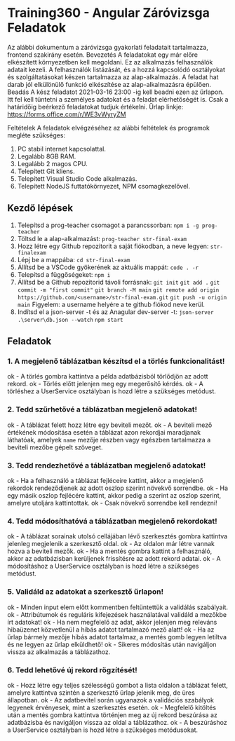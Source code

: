 # Training360 - Angular Záróvizsga Feladatok
Az alábbi dokumentum a záróvizsga gyakorlati feladatait tartalmazza, frontend
szakirány esetén.
Bevezetés
A feladatokat egy már előre elkészített környezetben kell megoldani. Ez az
alkalmazás felhasználók adatait kezeli. A felhasználók listázását, és a hozzá
kapcsolódó osztályokat és szolgáltatásokat készen tartalmazza az alap-alkalmazás.
A feladat hat darab jól elkülönülő funkció elkészítése az alap-alkalmazásra épülően.
Beadás
A kész feladatot 2021-03-16 23:00 -ig kell beadni ezen az űrlapon. Itt fel kell tüntetni
a személyes adatokat és a feladat elérhetőségét is. Csak a határidőig beérkező
feladatokat tudjuk értékelni.
Űrlap linkje: https://forms.office.com/r/WE3vWyryZM

Feltételek
A feladatok elvégzéséhez az alábbi feltételek és programok megléte szükséges:
1. PC stabil internet kapcsolattal.
2. Legalább 8GB RAM.
3. Legalább 2 magos CPU.
4. Telepített Git kliens.
5. Telepített Visual Studio Code alkalmazás.
6. Telepített NodeJS futtatókörnyezet, NPM csomagkezelővel.

## Kezdő lépések
1. Telepítsd a prog-teacher csomagot a parancssorban: `npm i -g prog-teacher`
2. Töltsd le a alap-alkalmazást: `prog-teacher str-final-exam`
3. Hozz létre egy Github repozitorit a saját fiókodban, a neve legyen: `str-finalexam`
4. Lépj be a mappába: `cd str-final-exam`
5. Állítsd be a VSCode gyökerének az aktuális mappát: `code . -r`
6. Telepítsd a függőségeket: `npm i`
7. Állítsd be a Github repozitorid távoli forrásnak:
`git init`
`git add .`
`git commit -m "first commit"`
`git branch -M main`
`git remote add origin https://github.com/<username>/str-final-exam.git` 
`git push -u origin main`
Figyelem: a username helyére a te github fiókod neve kerül.
8. Indítsd el a json-server -t és az Anagular dev-server -t:
`json-server .\server\db.json --watch`
`npm start`

## Feladatok

### 1. A megjelenő táblázatban készítsd el a törlés funkcionalitást!
ok - A törlés gombra kattintva a példa adatbázisból törlődjön az adott rekord.
ok - Törlés előtt jelenjen meg egy megerősítő kérdés.
ok - A törléshez a UserService osztályban is hozd létre a szükséges metódust.

### 2. Tedd szűrhetővé a táblázatban megjelenő adatokat!
ok - A táblázat felett hozz létre egy beviteli mezőt.
ok - A beviteli mező értékének módosítása esetén a táblázat azon rekordjai maradjanak láthatóak, amelyek `name` mezője részben vagy egészben tartalmazza a beviteli mezőbe gépelt szöveget.

### 3. Tedd rendezhetővé a táblázatban megjelenő adatokat!
ok - Ha a felhasználó a táblázat fejléceire kattint, akkor a megjelenő rekordok rendeződjenek az adott oszlop szerint növekvő sorrendbe.
ok - Ha egy másik oszlop fejlécére kattint, akkor pedig a szerint az oszlop szerint, amelyre utoljára kattintottak.
ok - Csak növekvő sorrendbe kell rendezni!

### 4. Tedd módosíthatóvá a táblázatban megjelenő rekordokat!
ok - A táblázat sorainak utolsó cellájában lévő szerkesztés gombra kattintva jelenleg megjelenik a szerkesztő oldal.
ok - Az oldalon már létre vannak hozva a beviteli mezők.
ok - Ha a mentés gombra kattint a felhasználó, akkor az adatbázisban kerüljenek frissítésre az adott rekord adatai.
ok - A módosításhoz a UserService osztályban is hozd létre a szükséges metódust.

### 5. Validáld az adatokat a szerkesztő űrlapon!
ok - Minden input elem előtt kommentben feltüntettük a validálás szabályait.
ok - Attribútumok és reguláris kifejezések használatával validáld a mezőkbe írt adatokat!
ok - Ha nem megfelelő az adat, akkor jelenjen meg releváns hibaüzenet közvetlenül a hibás adatot tartalmazó mező alatt!
ok - Ha az űrlap bármely mezője hibás adatot tartalmaz, a mentés gomb legyen letiltva és ne legyen az űrlap elküldhető!
ok - Sikeres módosítás után navigáljon vissza az alkalmazás a táblázathoz.

### 6. Tedd lehetővé új rekord rögzítését!
ok - Hozz létre egy teljes szélességű gombot a lista oldalon a táblázat felett, amelyre kattintva szintén a szerkesztő űrlap jelenik meg, de üres állapotban.
ok - Az adatbevitel során ugyanazok a validációs szabályok legyenek érvényesek, mint a szerkesztés esetén.
ok - Megfelelő kitöltés után a mentés gombra kattintva történjen meg az új rekord beszúrása az adatbázisba és navigáljon vissza az oldal a táblázathoz.
ok - A beszúráshoz a UserService osztályban is hozd létre a szükséges metódusokat. 